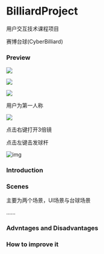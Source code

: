 # BilliardProject

用户交互技术课程项目

赛博台球(CyberBilliard)

### Preview

![](https://pic.imgdb.cn/item/64770b90f024cca173ce61b5.jpg)

![](https://pic.imgdb.cn/item/64770c2ff024cca173cf082b.jpg)

![](https://pic.imgdb.cn/item/64770c4df024cca173cf2bac.jpg)

用户为第一人称

![](https://pic.imgdb.cn/item/64770bb3f024cca173ce8c1b.jpg)

点击右键打开3倍镜

点击左键击发球杆

![img](https://pic.imgdb.cn/item/64770bdbf024cca173ceb23b.jpg)


### Introduction


### Scenes

主要为两个场景，UI场景与台球场景

......

### Advntages and Disadvantages

### How to improve it

